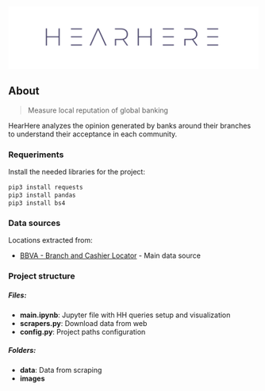 <p align="center"><img src="images/hearhere_logo.png"></p>

## About
> Measure local reputation of global banking

HearHere analyzes the opinion generated by banks around their branches to understand their acceptance in each community.

### Requeriments

Install the needed libraries for the project:

```
pip3 install requests
pip3 install pandas
pip3 install bs4
```

### Data sources

Locations extracted from:

- [BBVA - Branch and Cashier Locator](https://www.bbva.es/general/localizador-oficinas-cajeros/index.jsp) - Main data source

### Project structure

##### Files:

- **main.ipynb**: Jupyter file with HH queries setup and visualization
- **scrapers.py**: Download data from web
- **config.py**: Project paths configuration

##### Folders:

- **data**: Data from scraping
- **images**